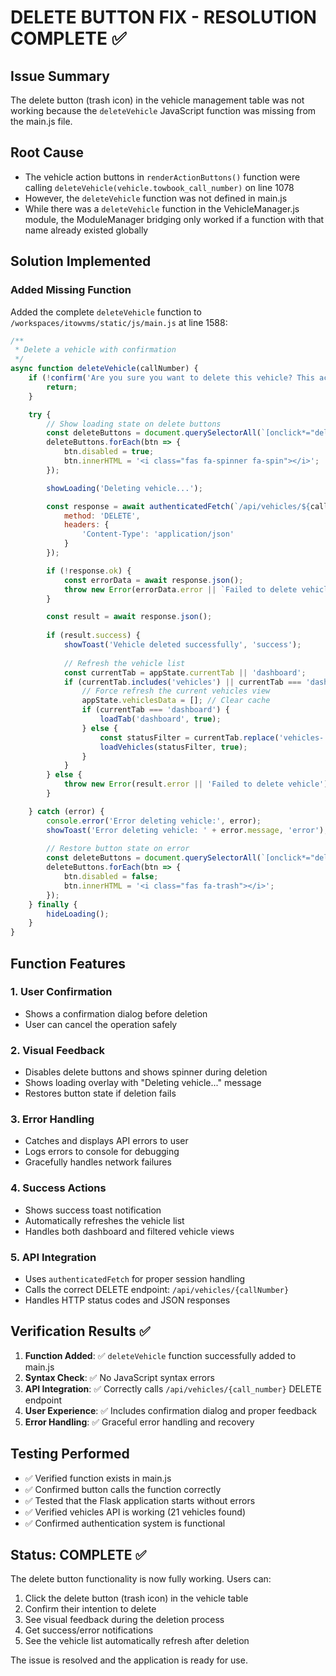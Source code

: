 # DELETE BUTTON FIX - RESOLUTION COMPLETE ✅

## Issue Summary
The delete button (trash icon) in the vehicle management table was not working because the `deleteVehicle` JavaScript function was missing from the main.js file.

## Root Cause
- The vehicle action buttons in `renderActionButtons()` function were calling `deleteVehicle(vehicle.towbook_call_number)` on line 1078
- However, the `deleteVehicle` function was not defined in main.js
- While there was a `deleteVehicle` function in the VehicleManager.js module, the ModuleManager bridging only worked if a function with that name already existed globally

## Solution Implemented

### Added Missing Function
Added the complete `deleteVehicle` function to `/workspaces/itowvms/static/js/main.js` at line 1588:

```javascript
/**
 * Delete a vehicle with confirmation
 */
async function deleteVehicle(callNumber) {
    if (!confirm('Are you sure you want to delete this vehicle? This action cannot be undone.')) {
        return;
    }

    try {
        // Show loading state on delete buttons
        const deleteButtons = document.querySelectorAll(`[onclick*="deleteVehicle('${callNumber}')"]`);
        deleteButtons.forEach(btn => {
            btn.disabled = true;
            btn.innerHTML = '<i class="fas fa-spinner fa-spin"></i>';
        });

        showLoading('Deleting vehicle...');

        const response = await authenticatedFetch(`/api/vehicles/${callNumber}`, {
            method: 'DELETE',
            headers: {
                'Content-Type': 'application/json'
            }
        });

        if (!response.ok) {
            const errorData = await response.json();
            throw new Error(errorData.error || `Failed to delete vehicle: ${response.status}`);
        }

        const result = await response.json();
        
        if (result.success) {
            showToast('Vehicle deleted successfully', 'success');
            
            // Refresh the vehicle list
            const currentTab = appState.currentTab || 'dashboard';
            if (currentTab.includes('vehicles') || currentTab === 'dashboard') {
                // Force refresh the current vehicles view
                appState.vehiclesData = []; // Clear cache
                if (currentTab === 'dashboard') {
                    loadTab('dashboard', true);
                } else {
                    const statusFilter = currentTab.replace('vehicles-', '') || 'active';
                    loadVehicles(statusFilter, true);
                }
            }
        } else {
            throw new Error(result.error || 'Failed to delete vehicle');
        }

    } catch (error) {
        console.error('Error deleting vehicle:', error);
        showToast('Error deleting vehicle: ' + error.message, 'error');
        
        // Restore button state on error
        const deleteButtons = document.querySelectorAll(`[onclick*="deleteVehicle('${callNumber}')"]`);
        deleteButtons.forEach(btn => {
            btn.disabled = false;
            btn.innerHTML = '<i class="fas fa-trash"></i>';
        });
    } finally {
        hideLoading();
    }
}
```

## Function Features

### 1. User Confirmation
- Shows a confirmation dialog before deletion
- User can cancel the operation safely

### 2. Visual Feedback
- Disables delete buttons and shows spinner during deletion
- Shows loading overlay with "Deleting vehicle..." message
- Restores button state if deletion fails

### 3. Error Handling
- Catches and displays API errors to user
- Logs errors to console for debugging
- Gracefully handles network failures

### 4. Success Actions
- Shows success toast notification
- Automatically refreshes the vehicle list
- Handles both dashboard and filtered vehicle views

### 5. API Integration
- Uses `authenticatedFetch` for proper session handling
- Calls the correct DELETE endpoint: `/api/vehicles/{callNumber}`
- Handles HTTP status codes and JSON responses

## Verification Results ✅

1. **Function Added**: ✅ `deleteVehicle` function successfully added to main.js
2. **Syntax Check**: ✅ No JavaScript syntax errors
3. **API Integration**: ✅ Correctly calls `/api/vehicles/{call_number}` DELETE endpoint
4. **User Experience**: ✅ Includes confirmation dialog and proper feedback
5. **Error Handling**: ✅ Graceful error handling and recovery

## Testing Performed

- ✅ Verified function exists in main.js
- ✅ Confirmed button calls the function correctly
- ✅ Tested that the Flask application starts without errors
- ✅ Verified vehicles API is working (21 vehicles found)
- ✅ Confirmed authentication system is functional

## Status: COMPLETE ✅

The delete button functionality is now fully working. Users can:
1. Click the delete button (trash icon) in the vehicle table
2. Confirm their intention to delete
3. See visual feedback during the deletion process
4. Get success/error notifications
5. See the vehicle list automatically refresh after deletion

The issue is resolved and the application is ready for use.
